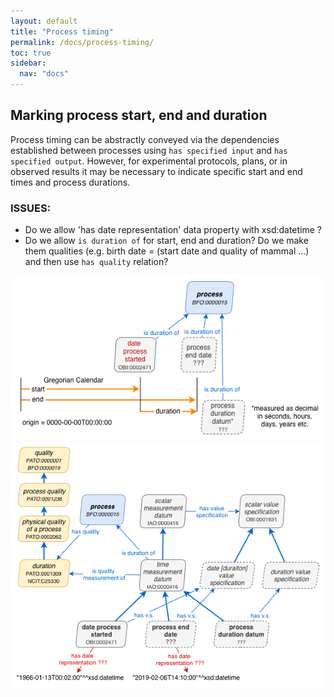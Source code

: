 ```yaml
---
layout: default
title: "Process timing"
permalink: /docs/process-timing/
toc: true
sidebar:
  nav: "docs"
---
```


## Marking process start, end and duration

Process timing can be abstractly conveyed via the dependencies established between processes using `has specified input` and `has specified output`.  However, for experimental protocols, plans, or in observed results it may be necessary to indicate specific start and end times and process durations.

### ISSUES:
- Do we allow 'has date representation' data property with xsd:datetime ?
- Do we allow `is duration of` for start, end and duration? Do we make them qualities (e.g. birth date = (start date and quality of mammal ...) and then use `has quality` relation?

<img src="/assets/images/docs/data_process_datetime.png">

<img src="/assets/images/docs/data_process_datetime_context.png">
